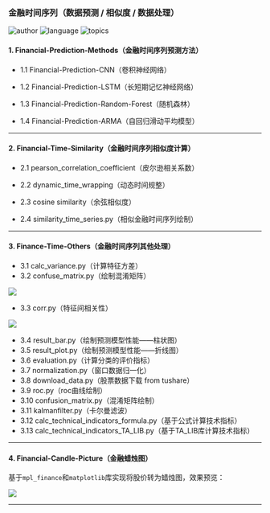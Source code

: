 ### 金融时间序列（数据预测 / 相似度 / 数据处理）

![author](https://img.shields.io/static/v1?label=Author&message=junmingguo&color=green)
![language](https://img.shields.io/static/v1?label=Language&message=python3&color=orange) ![topics](https://img.shields.io/static/v1?label=Topics&message=financial-time-series&color=blue)


#### 1. Financial-Prediction-Methods（金融时间序列预测方法）

- 1.1 Financial-Prediction-CNN（卷积神经网络）

- 1.2 Financial-Prediction-LSTM（长短期记忆神经网络）

- 1.3 Financial-Prediction-Random-Forest（随机森林）

- 1.4 Financial-Prediction-ARMA（自回归滑动平均模型）

---

#### 2. Financial-Time-Similarity（金融时间序列相似度计算）

- 2.1 pearson_correlation_coefficient（皮尔逊相关系数）

- 2.2 dynamic_time_wrapping（动态时间规整）

- 2.3 cosine similarity（余弦相似度）

- 2.4 similarity_time_series.py（相似金融时间序列绘制）

---

#### 3. Finance-Time-Others（金融时间序列其他处理）

- 3.1 calc_variance.py（计算特征方差）
- 3.2 confuse_matrix.py（绘制混淆矩阵）

![](https://github.com/jm199504/Financial-Time-Series/blob/master/Financial-Time-Others/images/bar.png&raw=true)

- 3.3 corr.py（特征间相关性）

![](https://github.com/jm199504/Financial-Time-Series/blob/master/Financial-Time-Others/images/corr.png&raw=true)

- 3.4 result_bar.py（绘制预测模型性能——柱状图）
- 3.5 result_plot.py（绘制预测模型性能——折线图）
- 3.6 evaluation.py（计算分类的评价指标）
- 3.7 normalization.py（窗口数据归一化）
- 3.8 download_data.py（股票数据下载 from tushare）
- 3.9 roc.py（roc曲线绘制）
- 3.10 confusion_matrix.py（混淆矩阵绘制）
- 3.11 kalmanfilter.py（卡尔曼滤波）
- 3.12 calc_technical_indicators_formula.py（基于公式计算技术指标）
- 3.13 calc_technical_indicators_TA_LIB.py（基于TA_LIB库计算技术指标）

****

#### 4. Financial-Candle-Picture（金融蜡烛图）

基于`mpl_finance`和`matplotlib`库实现将股价转为蜡烛图，效果预览：

![](https://github.com/jm199504/Financial-Time-Series/blob/master/Financial-Candle-Picture/train_pic/002253_0_01.png?raw=true)

---

